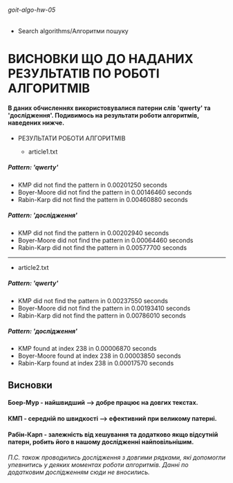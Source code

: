 ###### goit-algo-hw-05
 * Search algorithms/Алгоритми пошуку


# ВИСНОВКИ ЩО ДО НАДАНИХ РЕЗУЛЬТАТІВ ПО РОБОТІ АЛГОРИТМІВ


#### В даних обчисленнях використовувалися патерни слів 'qwerty' та 'дослідження'. Подивимось на результати роботи алгоритмів, наведених нижче.

* РЕЗУЛЬТАТИ РОБОТИ АЛГОРИТМІВ

  - article1.txt

##### Pattern: 'qwerty'

 - KMP did not find the pattern in 0.00201250 seconds
 - Boyer-Moore did not find the pattern in 0.00146460 seconds
 - Rabin-Karp did not find the pattern in 0.00460880 seconds


##### Pattern: 'дослідження'

 - KMP did not find the pattern in 0.00202940 seconds
 - Boyer-Moore did not find the pattern in 0.00064460 seconds
 - Rabin-Karp did not find the pattern in 0.00577700 seconds

--- --- --- --- --- --- --- --- --- --- --- --- --- --- --- --- --- 

  - article2.txt 

##### Pattern: 'qwerty'

 - KMP did not find the pattern in 0.00237550 seconds        
 - Boyer-Moore did not find the pattern in 0.00193410 seconds
 - Rabin-Karp did not find the pattern in 0.00786010 seconds


##### Pattern: 'дослідження'

 - KMP found at index 238 in 0.00006870 seconds
 - Boyer-Moore found at index 238 in 0.00003850 seconds
 - Rabin-Karp found at index 238 in 0.00017570 seconds


## Висновки


#### Боер-Мур - найшвидший --> добре працює на довгих текстах.

#### КМП - середній по швидкості --> ефективний при великому патерні.

#### Рабін-Карп - залежність від хешування та додатково якщо відсутній патерн, робить його в нашому дослідженні найповільнішим.


###### П.С. також проводились дослідження з довгими рядками, які допомогли упевнитись у деяких моментах роботи алгоритмів. Данні по додатковим дослідженням сюди не вносились.